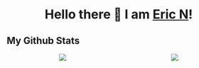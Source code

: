  <h1 align="center">
Hello there 👋 I am <a href="#">Eric N</a>!
</h1>

<!-- ![Twitter Follow](https://img.shields.io/twitter/follow/erhic18?style=social) | ![GitHub followers](https://img.shields.io/github/followers/erhic?style=social) | 

<br>
<p align="center">  
<a href="https://github.com/Finyasy/github-readme-activity-graph"><img alt="erhic'c Activity Graph" src="https://activity-graph.herokuapp.com/graph?username=erhic&bg_color=1F222E&color=F8D866&line=D9E650&point=FFFFFF&hide_border=true" /></a>
</p> -->

## My Github Stats
<div align="center" style="display: flex;">
    <div style="width: 50%;">
        <img src="https://github-readme-streak-stats.herokuapp.com?user=erhic&theme=gotham" />
    </div>
    <div style="width: 50%;">
        <img src="https://github-readme-stats.vercel.app/api?username=erhic&theme=gotham&custom_title=erhic%20github%20stats" />
    </div>
</div>

